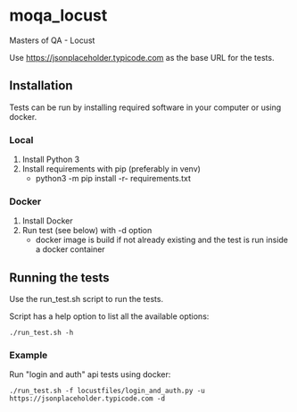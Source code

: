 # moqa_locust
Masters of QA - Locust

Use https://jsonplaceholder.typicode.com as the base URL for the tests.


## Installation

Tests can be run by installing required software in your computer or using docker.

### Local

1. Install Python 3
2. Install requirements with pip (preferably in venv)
    - python3 -m pip install -r- requirements.txt

### Docker

1. Install Docker
2. Run test (see below) with -d option
    - docker image is build if not already existing and the test is run inside a docker container

## Running the tests

Use the run_test.sh script to run the tests.

Script has a help option to list all the available options:
``` shell
./run_test.sh -h
```

### Example

Run "login and auth" api tests using docker:
``` shell
./run_test.sh -f locustfiles/login_and_auth.py -u https://jsonplaceholder.typicode.com -d
```
